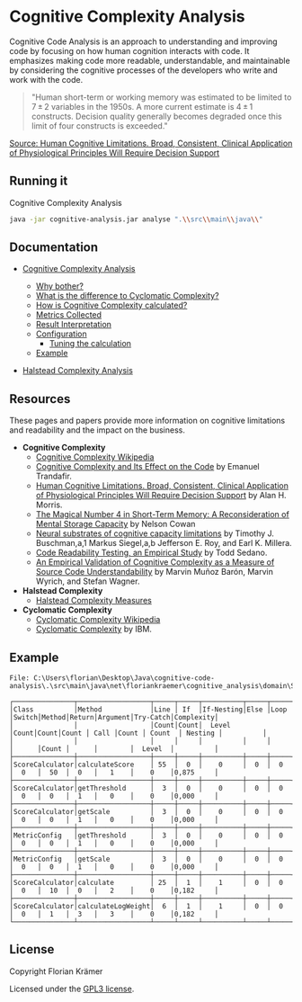 # Cognitive Complexity Analysis

Cognitive Code Analysis is an approach to understanding and improving code by focusing on how human cognition interacts with code. It emphasizes making code more readable, understandable, and maintainable by considering the cognitive processes of the developers who write and work with the code.

> "Human short-term or working memory was estimated to be limited to 7 ± 2 variables in the 1950s. A more current estimate is 4 ± 1 constructs. Decision quality generally becomes degraded once this limit of four constructs is exceeded."

[Source: Human Cognitive Limitations. Broad, Consistent, Clinical Application of Physiological Principles Will Require Decision Support](https://www.ncbi.nlm.nih.gov/pmc/articles/PMC5822395/)

## Running it

Cognitive Complexity Analysis

```bash
java -jar cognitive-analysis.jar analyse ".\\src\\main\\java\\"
```

## Documentation

* [Cognitive Complexity Analysis](./docs/Cognitive-Complexity-Analysis.md#cognitive-complexity-analysis)
    * [Why bother?](./docs/Cognitive-Complexity-Analysis.md#why-bother)
    * [What is the difference to Cyclomatic Complexity?](./docs/Cognitive-Complexity-Analysis.md#what-is-the-difference-to-cyclomatic-complexity)
    * [How is Cognitive Complexity calculated?](./docs/Cognitive-Complexity-Analysis.md#how-is-cognitive-complexity-calculated)
    * [Metrics Collected](./docs/Cognitive-Complexity-Analysis.md#metrics-collected)
    * [Result Interpretation](./docs/Cognitive-Complexity-Analysis.md#result-interpretation)
    * [Configuration](./docs/Configuration.md#configuration)
        * [Tuning the calculation](./docs/Configuration.md#tuning-the-calculation)
    * [Example](#example)

* [Halstead Complexity Analysis](./docs/Halstead-Complexity-Analysis.md)

## Resources

These pages and papers provide more information on cognitive limitations and readability and the impact on the business.

* **Cognitive Complexity**
  * [Cognitive Complexity Wikipedia](https://en.wikipedia.org/wiki/Cognitive_complexity)
  * [Cognitive Complexity and Its Effect on the Code](https://www.baeldung.com/java-cognitive-complexity) by Emanuel Trandafir.
  * [Human Cognitive Limitations. Broad, Consistent, Clinical Application of Physiological Principles Will Require Decision Support](https://www.ncbi.nlm.nih.gov/pmc/articles/PMC5822395/) by Alan H. Morris.
  * [The Magical Number 4 in Short-Term Memory: A Reconsideration of Mental Storage Capacity](https://www.researchgate.net/publication/11830840_The_Magical_Number_4_in_Short-Term_Memory_A_Reconsideration_of_Mental_Storage_Capacity) by Nelson Cowan
  * [Neural substrates of cognitive capacity limitations](https://www.ncbi.nlm.nih.gov/pmc/articles/PMC3131328/) by Timothy J. Buschman,a,1 Markus Siegel,a,b Jefferson E. Roy, and Earl K. Millera.
  * [Code Readability Testing, an Empirical Study](https://www.researchgate.net/publication/299412540_Code_Readability_Testing_an_Empirical_Study) by Todd Sedano.
  * [An Empirical Validation of Cognitive Complexity as a Measure of Source Code Understandability](https://arxiv.org/pdf/2007.12520) by Marvin Muñoz Barón, Marvin Wyrich, and Stefan Wagner.
* **Halstead Complexity**
  * [Halstead Complexity Measures](https://en.wikipedia.org/wiki/Halstead_complexity_measures)
* **Cyclomatic Complexity**
  * [Cyclomatic Complexity Wikipedia](https://en.wikipedia.org/wiki/Cyclomatic_complexity) 
  * [Cyclomatic Complexity](https://www.ibm.com/docs/en/raa/6.1?topic=metrics-cyclomatic-complexity) by IBM.

## Example

```text
File: C:\Users\florian\Desktop\Java\cognitive-code-analysis\.\src\main\java\net\floriankraemer\cognitive_analysis\domain\ScoreCalculator.java

┌───────────────┬──────────────────┬─────┬─────┬──────────┬─────┬─────┬──────┬──────┬──────┬────────┬─────────┬──────────┐
│Class          │Method            │Line │ If  │If-Nesting│Else │Loop │Switch│Method│Return│Argument│Try-Catch│Complexity│
│               │                  │Count│Count│  Level   │Count│Count│Count │ Call │Count │ Count  │ Nesting │          │
│               │                  │     │     │          │     │     │      │Count │      │        │  Level  │          │
├───────────────┼──────────────────┼─────┼─────┼──────────┼─────┼─────┼──────┼──────┼──────┼────────┼─────────┼──────────┤
│ScoreCalculator│calculateScore    │ 55  │  0  │    0     │  0  │  0  │  0   │  50  │  0   │   1    │    0    │0,875     │
├───────────────┼──────────────────┼─────┼─────┼──────────┼─────┼─────┼──────┼──────┼──────┼────────┼─────────┼──────────┤
│ScoreCalculator│getThreshold      │  3  │  0  │    0     │  0  │  0  │  0   │  0   │  1   │   0    │    0    │0,000     │
├───────────────┼──────────────────┼─────┼─────┼──────────┼─────┼─────┼──────┼──────┼──────┼────────┼─────────┼──────────┤
│ScoreCalculator│getScale          │  3  │  0  │    0     │  0  │  0  │  0   │  0   │  1   │   0    │    0    │0,000     │
├───────────────┼──────────────────┼─────┼─────┼──────────┼─────┼─────┼──────┼──────┼──────┼────────┼─────────┼──────────┤
│MetricConfig   │getThreshold      │  3  │  0  │    0     │  0  │  0  │  0   │  0   │  1   │   0    │    0    │0,000     │
├───────────────┼──────────────────┼─────┼─────┼──────────┼─────┼─────┼──────┼──────┼──────┼────────┼─────────┼──────────┤
│MetricConfig   │getScale          │  3  │  0  │    0     │  0  │  0  │  0   │  0   │  1   │   0    │    0    │0,000     │
├───────────────┼──────────────────┼─────┼─────┼──────────┼─────┼─────┼──────┼──────┼──────┼────────┼─────────┼──────────┤
│ScoreCalculator│calculate         │ 25  │  1  │    1     │  0  │  0  │  0   │  10  │  0   │   2    │    0    │0,182     │
├───────────────┼──────────────────┼─────┼─────┼──────────┼─────┼─────┼──────┼──────┼──────┼────────┼─────────┼──────────┤
│ScoreCalculator│calculateLogWeight│  6  │  1  │    1     │  0  │  0  │  0   │  1   │  3   │   3    │    0    │0,182     │
└───────────────┴──────────────────┴─────┴─────┴──────────┴─────┴─────┴──────┴──────┴──────┴────────┴─────────┴──────────┘
```

## License

Copyright Florian Krämer

Licensed under the [GPL3 license](LICENSE).
